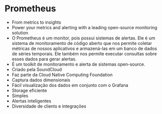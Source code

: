 # Prometheus

- From metrics to insights
- Power your metrics and alerting with a leading open-source monitoring solution
- O Prometheus é um monitor, pois possui sistemas de alertas. Ele é um sistema de monitoramento de código aberto que nos permite coletar métricas de nossos aplicativos e armazená-las em um banco de dados de séries temporais. Ele também nos permite executar consultas sobre esses dados para gerar alertas.
- É um toolkit de monitoramento e alerta de sistemas open-source.
- Criado pela SoundCloud
- Faz parte da Cloud Native Computing Foundation
- Captura dados dimensionais
- Fácil visualização dos dados em conjunto com o Grafana
- Storage eficiente
- Simples
- Alertas inteligentes
- Diversidade de clients e integrações
